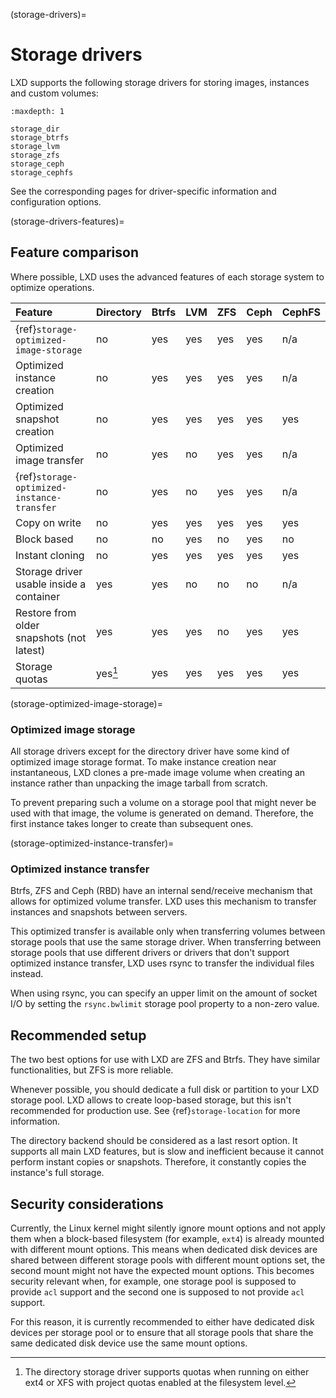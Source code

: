 (storage-drivers)=
# Storage drivers

LXD supports the following storage drivers for storing images, instances and custom volumes:

```{toctree}
:maxdepth: 1

storage_dir
storage_btrfs
storage_lvm
storage_zfs
storage_ceph
storage_cephfs
```
See the corresponding pages for driver-specific information and configuration options.

(storage-drivers-features)=
## Feature comparison

Where possible, LXD uses the advanced features of each storage system to optimize operations.

Feature                                     | Directory | Btrfs | LVM   | ZFS  | Ceph | CephFS
:---                                        | :---      | :---  | :---  | :--- | :--- | :---
{ref}`storage-optimized-image-storage`      | no        | yes   | yes   | yes  | yes  | n/a
Optimized instance creation                 | no        | yes   | yes   | yes  | yes  | n/a
Optimized snapshot creation                 | no        | yes   | yes   | yes  | yes  | yes
Optimized image transfer                    | no        | yes   | no    | yes  | yes  | n/a
{ref}`storage-optimized-instance-transfer`  | no        | yes   | no    | yes  | yes  | n/a
Copy on write                               | no        | yes   | yes   | yes  | yes  | yes
Block based                                 | no        | no    | yes   | no   | yes  | no
Instant cloning                             | no        | yes   | yes   | yes  | yes  | yes
Storage driver usable inside a container    | yes       | yes   | no    | no   | no   | n/a
Restore from older snapshots (not latest)   | yes       | yes   | yes   | no   | yes  | yes
Storage quotas                              | yes[^note]| yes   | yes   | yes  | yes  | yes

[^note]: The directory storage driver supports quotas when running on either ext4 or XFS with project quotas enabled at the filesystem level.

(storage-optimized-image-storage)=
### Optimized image storage

All storage drivers except for the directory driver have some kind of optimized image storage format.
To make instance creation near instantaneous, LXD clones a pre-made image volume when creating an instance rather than unpacking the image tarball from scratch.

To prevent preparing such a volume on a storage pool that might never be used with that image, the volume is generated on demand.
Therefore, the first instance takes longer to create than subsequent ones.

(storage-optimized-instance-transfer)=
### Optimized instance transfer

Btrfs, ZFS and Ceph (RBD) have an internal send/receive mechanism that allows for optimized volume transfer.
LXD uses this mechanism to transfer instances and snapshots between servers.

This optimized transfer is available only when transferring volumes between storage pools that use the same storage driver.
When transferring between storage pools that use different drivers or drivers that don't support optimized instance transfer, LXD uses rsync to transfer the individual files instead.

When using rsync, you can specify an upper limit on the amount of socket I/O by setting the `rsync.bwlimit` storage pool property to a non-zero value.

## Recommended setup

The two best options for use with LXD are ZFS and Btrfs.
They have similar functionalities, but ZFS is more reliable.

Whenever possible, you should dedicate a full disk or partition to your LXD storage pool.
LXD allows to create loop-based storage, but this isn't recommended for production use.
See {ref}`storage-location` for more information.

The directory backend should be considered as a last resort option.
It supports all main LXD features, but is slow and inefficient because it cannot perform instant copies or snapshots.
Therefore, it constantly copies the instance's full storage.

## Security considerations

Currently, the Linux kernel might silently ignore mount options and not apply them when a block-based filesystem (for example, `ext4`) is already mounted with different mount options.
This means when dedicated disk devices are shared between different storage pools with different mount options set, the second mount might not have the expected mount options.
This becomes security relevant when, for example, one storage pool is supposed to provide `acl` support and the second one is supposed to not provide `acl` support.

For this reason, it is currently recommended to either have dedicated disk devices per storage pool or to ensure that all storage pools that share the same dedicated disk device use the same mount options.
